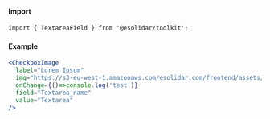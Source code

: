 #### Import

``` html
import { TextareaField } from '@esolidar/toolkit';
```

#### Example

``` jsx
<CheckboxImage 
  label="Lorem Ipsum" 
  img="https://s3-eu-west-1.amazonaws.com/esolidar.com/frontend/assets/ods/pt/ods-1.png"
  onChange={()=>console.log('test')}
  field="Textarea_name"
  value="Textarea"
/>
```

